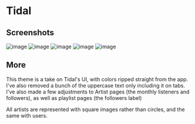 # Tidal

## Screenshots

![image](https://user-images.githubusercontent.com/37427166/107084843-332d0380-67bd-11eb-8fb6-06ad1b41315c.png)
![image](https://user-images.githubusercontent.com/37427166/107084951-6079b180-67bd-11eb-9111-a276d2280183.png)
![image](https://user-images.githubusercontent.com/37427166/107085030-7edfad00-67bd-11eb-94fd-287dc3cde9bd.png)
![image](https://user-images.githubusercontent.com/37427166/107085288-e564cb00-67bd-11eb-803e-56617ddbc0c4.png)
![image](https://user-images.githubusercontent.com/37427166/107085474-2957d000-67be-11eb-9072-cd3f67f40731.png)

## More

This theme is a take on Tidal's UI, with colors ripped straight from the app. I've also removed a bunch of the uppercase text only including it on tabs. I've also made a few adjustments to Artist pages (the monthly listeners and followers), as well as playlist pages (the followers label)

All artists are represented with square images rather than circles, and the same with users.